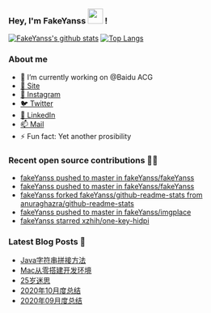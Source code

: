 ### Hey, I'm FakeYanss <img src="https://media.giphy.com/media/hvRJCLFzcasrR4ia7z/giphy.gif" width="30px"> !

[![FakeYanss's github stats](https://github-readme-stats.vercel.app/api?username=fakeyanss&count_private=true)](https://github.com/fakeyanss)
[![Top Langs](https://github-readme-stats.vercel.app/api/top-langs/?username=fakeyanss&count_private=true)](https://github.com/fakeyanss)

### About me
- 🔭 I’m currently working on @Baidu ACG
- [🦓 Site](https://foreti.me)
- [📸 Instagram](https://www.instagram.com/fakeyanss/)
- [🐦 Twitter](https://twitter.com/fakeYanss)
- [💼 LinkedIn](https://www.linkedin.com/in/foretime) 
- [📫 Mail](mailto:yanshisangc@gmail.com)
- ⚡ Fun fact: Yet another prosibility

### Recent open source contributions 👨‍💻

<!-- GITHUB:START -->
- [fakeYanss pushed to master in fakeYanss/fakeYanss](https://github.com/fakeYanss/fakeYanss/compare/d22fc112a5...3f03044283)
- [fakeYanss pushed to master in fakeYanss/fakeYanss](https://github.com/fakeYanss/fakeYanss/compare/6fac9114d0...ecd2289223)
- [fakeYanss forked fakeYanss/github-readme-stats from anuraghazra/github-readme-stats](https://github.com/fakeYanss/github-readme-stats)
- [fakeYanss pushed to master in fakeYanss/imgplace](https://github.com/fakeYanss/imgplace/compare/33497b64cb...75f187b3d5)
- [fakeYanss starred xzhih/one-key-hidpi](https://github.com/xzhih/one-key-hidpi)
<!-- GITHUB:END -->

### Latest Blog Posts 📕
<!-- BLOG:START -->
- [Java字符串拼接方法](https://foreti.me/blog/2021/03/26/java-string-cancat/)
- [Mac从零搭建开发环境](https://foreti.me/blog/2021/03/14/setup-env-on-mac/)
- [25岁迷思](https://foreti.me/blog/2021/01/09/thinking-at-25-years-old/)
- [2020年10月度总结](https://foreti.me/blog/2020/10/28/2020-10-review/)
- [2020年09月度总结](https://foreti.me/blog/2020/10/28/2020-09-review/)
<!-- BLOG:END -->

